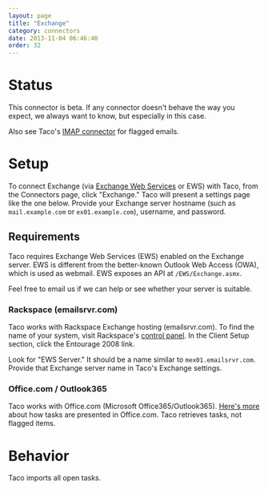 ```yaml
---
layout: page
title: "Exchange"
category: connectors
date: 2013-11-04 06:46:40
order: 32
---
```


# Status

This connector is beta. If any connector doesn't behave the way you
expect, we always want to know, but especially in this case.

Also see Taco's [IMAP connector](imap.html) for flagged emails.

# Setup

To connect Exchange (via 
[Exchange Web Services](http://msdn.microsoft.com/en-us/library/dd877045.aspx) or EWS)
with Taco, from the Connectors page, click "Exchange." Taco will
present a settings page like the one below. Provide your Exchange
server hostname (such as `mail.example.com` or `ex01.example.com`),
username, and password.

## Requirements

Taco requires Exchange Web Services (EWS) enabled on the Exchange
server. EWS is different from the better-known Outlook Web Access (OWA),
which is used as webmail. EWS exposes an API at `/EWS/Exchange.asmx`.

Feel free to email us if we can help or see whether your server is
suitable.

### Rackspace (emailsrvr.com)

Taco works with Rackspace Exchange hosting (emailsrvr.com). To find the
name of your system, visit Rackspace's [control panel](https://cp.rackspace.com/usercp).
In the Client Setup section, click the Entourage 2008 link.

Look for "EWS Server." It should be a name similar to
`mex01.emailsrvr.com`. Provide that Exchange server name in Taco's
Exchange settings.

### Office.com / Outlook365

Taco works with Office.com (Microsoft Office365/Outlook365). [Here's more](https://support.office.com/en-US/Article/Tasks-overview-89f8064f-2516-4036-845c-a6953e166fe0?ui=en-US&rs=en-US&ad=US) about how tasks are presented
in Office.com. Taco retrieves tasks, not flagged items.

# Behavior

Taco imports all open tasks.
